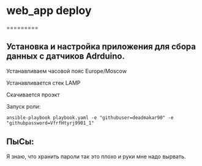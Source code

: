 # web_app deploy 
=========

## Установка и настройка приложения для сбора данных с датчиков Adrduino.
 Устанавливаем часовой пояс Europe/Moscow
 
 Устанавливается стек LAMP
 
 Скачивается проэкт
 
 Запуск роли: 
 ```
 ansible-playbook playbook.yaml -e "githubuser=deadmakar90" -e "githubpassword=VfrfHtyrj9901_1"
 ```

## ПыСы:
   Я знаю, что хранить пароли так это плохо и руки мне надо вырвать.
   
